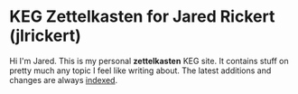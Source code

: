 # KEG Zettelkasten for Jared Rickert (jlrickert)

Hi I'm Jared. This is my personal **zettelkasten** KEG site. It contains stuff on pretty much any topic I feel like writing about. The latest additions and changes are always [indexed](dex).

